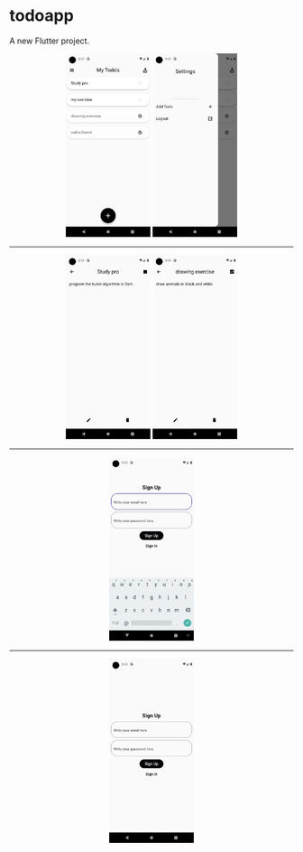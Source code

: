 # todoapp

A new Flutter project.

<div align="center">
  <img src='project_images/1.png' width='150'>
  <img src='project_images/2.png' width='150'>
</div>

<hr>

<div align="center">
  <img src='project_images/4.png' width='150'>
  <img src='project_images/5.png' width='150'>
</div>

<hr>

<div align="center">
  <img src='project_images/6.png' width='150'>
</div>

<hr>

<div align="center">
  <img src='project_images/7.png' width='150'>
</div>

